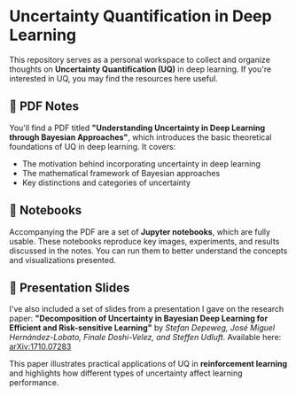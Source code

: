 # Uncertainty Quantification in Deep Learning

This repository serves as a personal workspace to collect and organize thoughts on **Uncertainty Quantification (UQ)** in deep learning. If you're interested in UQ, you may find the resources here useful.

## 📄 PDF Notes

You'll find a PDF titled **"Understanding Uncertainty in Deep Learning through Bayesian Approaches"**, which introduces the basic theoretical foundations of UQ in deep learning. It covers:

* The motivation behind incorporating uncertainty in deep learning
* The mathematical framework of Bayesian approaches
* Key distinctions and categories of uncertainty

## 🧪 Notebooks

Accompanying the PDF are a set of **Jupyter notebooks**, which are fully usable. These notebooks reproduce key images, experiments, and results discussed in the notes. You can run them to better understand the concepts and visualizations presented.

## 🎤 Presentation Slides

I've also included a set of slides from a presentation I gave on the research paper:
**"Decomposition of Uncertainty in Bayesian Deep Learning for Efficient and Risk-sensitive Learning"**
by *Stefan Depeweg, José Miguel Hernández-Lobato, Finale Doshi-Velez, and Steffen Udluft*.
Available here: [arXiv:1710.07283](https://arxiv.org/abs/1710.07283)

This paper illustrates practical applications of UQ in **reinforcement learning** and highlights how different types of uncertainty affect learning performance.
